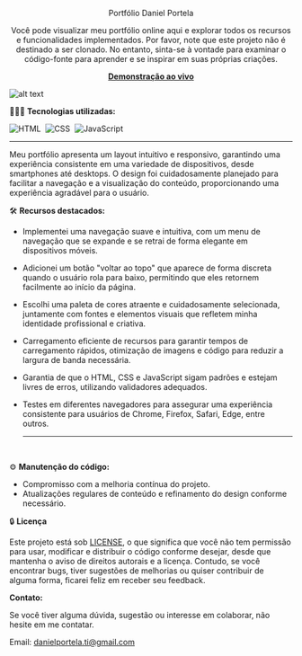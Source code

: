 <div align="center">

Portfólio Daniel Portela

<p>Você pode visualizar meu portfólio online aqui e explorar todos os recursos e funcionalidades implementados. Por favor, note que este projeto não é destinado a ser clonado. No entanto, sinta-se à vontade para examinar o código-fonte para aprender e se inspirar em suas próprias criações.</p>

<a href="https://danielportela.netlify.app/"><strong>Demonstração ao vivo</strong></a>
</div>

![alt text](preview.jpg)

👨🏼‍💻 <b>Tecnologias utilizadas:</b>

![HTML](https://img.shields.io/badge/-HTML-0D1117?style=for-the-badge&logo=html5&labelColor=0D1117)&nbsp;
![CSS](https://img.shields.io/badge/-CSS-0D1117?style=for-the-badge&logo=CSS3&logoColor=blue&labelColor=0D1117)&nbsp;
![JavaScript](https://img.shields.io/badge/-javascript-0D1117?style=for-the-badge&logo=javascript&logoColor=yellow&labelColor=0D1117)&nbsp;<hr>

Meu portfólio apresenta um layout intuitivo e responsivo, garantindo uma experiência consistente em uma variedade de dispositivos, desde smartphones até desktops. O design foi cuidadosamente planejado para facilitar a navegação e a visualização do conteúdo, proporcionando uma experiência agradável para o usuário.

🛠️ <b>Recursos destacados:</b>

- Implementei uma navegação suave e intuitiva, com um menu de navegação que se expande e se retrai de forma elegante em dispositivos móveis.

- Adicionei um botão "voltar ao topo" que aparece de forma discreta quando o usuário rola para baixo, permitindo que eles retornem facilmente ao início da página.

- Escolhi uma paleta de cores atraente e cuidadosamente selecionada, juntamente com fontes e elementos visuais que refletem minha identidade profissional e criativa.

- Carregamento eficiente de recursos para garantir tempos de carregamento rápidos, otimização de imagens e código para reduzir a largura de banda necessária.

- Garantia de que o HTML, CSS e JavaScript sigam padrões e estejam livres de erros, utilizando validadores adequados.

- Testes em diferentes navegadores para assegurar uma experiência consistente para usuários de Chrome, Firefox, Safari, Edge, entre outros.<hr><br>

⚙️ <b>Manutenção do código:</b>

- Compromisso com a melhoria contínua do projeto.
- Atualizações regulares de conteúdo e refinamento do design conforme necessário.

🔒 <b>Licença</b>

Este projeto está sob [LICENSE](LICENSE), o que significa que você não tem permissão para usar, modificar e distribuir o código conforme desejar, desde que mantenha o aviso de direitos autorais e a licença. Contudo, se você encontrar bugs, tiver sugestões de melhorias ou quiser contribuir de alguma forma, ficarei feliz em receber seu feedback.

<b>Contato:</b>

Se você tiver alguma dúvida, sugestão ou interesse em colaborar, não hesite em me contatar.

Email: <a href="mailto:danielportela.ti@gmail.com"> danielportela.ti@gmail.com</a> 

